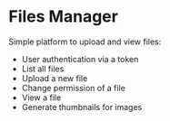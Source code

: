 # Files Manager

Simple platform to upload and view files:

- User authentication via a token
- List all files
- Upload a new file
- Change permission of a file
- View a file
- Generate thumbnails for images
